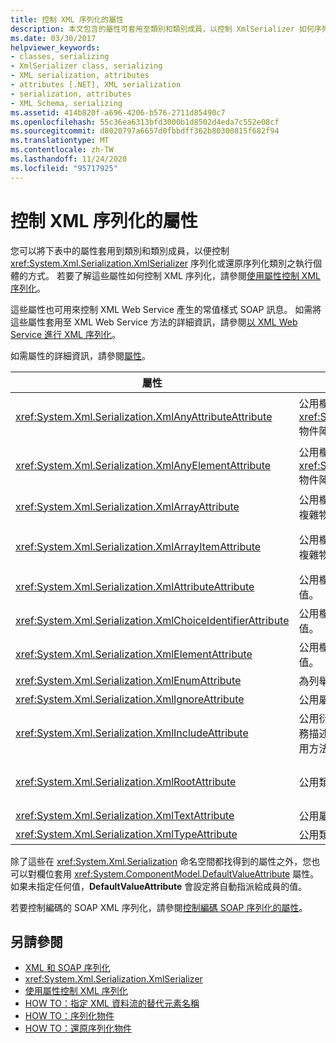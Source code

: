 ```yaml
---
title: 控制 XML 序列化的屬性
description: 本文包含的屬性可套用至類別和類別成員，以控制 XmlSerializer 如何序列化或還原序列化類別的實例。
ms.date: 03/30/2017
helpviewer_keywords:
- classes, serializing
- XmlSerializer class, serializing
- XML serialization, attributes
- attributes [.NET], XML serialization
- serialization, attributes
- XML Schema, serializing
ms.assetid: 414b820f-a696-4206-b576-2711d85490c7
ms.openlocfilehash: 55c36ea6313bfd3000b1d8502d4eda7c552e08cf
ms.sourcegitcommit: d8020797a6657d0fbbdff362b80300815f682f94
ms.translationtype: MT
ms.contentlocale: zh-TW
ms.lasthandoff: 11/24/2020
ms.locfileid: "95717925"
---
```

# <a name="attributes-that-control-xml-serialization"></a>控制 XML 序列化的屬性

您可以將下表中的屬性套用到類別和類別成員，以便控制 <xref:System.Xml.Serialization.XmlSerializer> 序列化或還原序列化類別之執行個體的方式。 若要了解這些屬性如何控制 XML 序列化，請參閱[使用屬性控制 XML 序列化](controlling-xml-serialization-using-attributes.md)。  
  
 這些屬性也可用來控制 XML Web Service 產生的常值樣式 SOAP 訊息。 如需將這些屬性套用至 XML Web Service 方法的詳細資訊，請參閱[以 XML Web Service 進行 XML 序列化](xml-serialization-with-xml-web-services.md)。  
  
 如需屬性的詳細資訊，請參閱[屬性](../attributes/index.md)。  
  
|屬性|適用於|指定|  
|---------------|----------------|---------------|  
|<xref:System.Xml.Serialization.XmlAnyAttributeAttribute>|公用欄位、屬性、參數或傳回 <xref:System.Xml.XmlAttribute> 物件陣列的傳回值。|當還原序列化時，陣列將填入代表所有結構描述未知之 XML 屬性的 <xref:System.Xml.XmlAttribute> 物件。|  
|<xref:System.Xml.Serialization.XmlAnyElementAttribute>|公用欄位、屬性、參數或傳回 <xref:System.Xml.XmlElement> 物件陣列的傳回值。|當還原序列化時，陣列將填入代表所有結構描述未知之 XML 項目的 <xref:System.Xml.XmlElement> 物件。|  
|<xref:System.Xml.Serialization.XmlArrayAttribute>|公用欄位、屬性、參數或傳回複雜物件陣列的傳回值。|陣列的成員將產生為 XML 陣列的成員。|  
|<xref:System.Xml.Serialization.XmlArrayItemAttribute>|公用欄位、屬性、參數或傳回複雜物件陣列的傳回值。|可插入陣列的衍生型別。 通常與 <xref:System.Xml.Serialization.XmlArrayAttribute> 一起套用。|  
|<xref:System.Xml.Serialization.XmlAttributeAttribute>|公用欄位、屬性、參數或傳回值。|成員將會序列化成 XML 屬性。|  
|<xref:System.Xml.Serialization.XmlChoiceIdentifierAttribute>|公用欄位、屬性、參數或傳回值。|使用列舉型別可進一步明確識別成員。|  
|<xref:System.Xml.Serialization.XmlElementAttribute>|公用欄位、屬性、參數或傳回值。|欄位或屬性將序列化成 XML 項目。|  
|<xref:System.Xml.Serialization.XmlEnumAttribute>|為列舉識別項的公用欄位。|列舉成員的項目名稱。|  
|<xref:System.Xml.Serialization.XmlIgnoreAttribute>|公用屬性與欄位。|所屬類別序列化時，略過屬性或欄位。|  
|<xref:System.Xml.Serialization.XmlIncludeAttribute>|公用衍生類別宣告以及 Web 服務描述語言 (WSDL) 文件的公用方法傳回值。|當產生結構描述時應包含類別 (在序列化時辨認)。|  
|<xref:System.Xml.Serialization.XmlRootAttribute>|公用類別宣告|控制做為 XML 根項目之屬性目標的 XML 序列化。 請使用屬性更進一步指定命名空間與項目名稱。|  
|<xref:System.Xml.Serialization.XmlTextAttribute>|公用屬性與欄位。|屬性或欄位應序列化成 XML 文字。|  
|<xref:System.Xml.Serialization.XmlTypeAttribute>|公用類別宣告|XML 型別的名稱與命名空間。|  
  
 除了這些在 <xref:System.Xml.Serialization> 命名空間都找得到的屬性之外，您也可以對欄位套用 <xref:System.ComponentModel.DefaultValueAttribute> 屬性。 如果未指定任何值，**DefaultValueAttribute** 會設定將自動指派給成員的值。  
  
 若要控制編碼的 SOAP XML 序列化，請參閱[控制編碼 SOAP 序列化的屬性](attributes-that-control-encoded-soap-serialization.md)。  
  
## <a name="see-also"></a>另請參閱

- [XML 和 SOAP 序列化](xml-and-soap-serialization.md)
- <xref:System.Xml.Serialization.XmlSerializer>
- [使用屬性控制 XML 序列化](controlling-xml-serialization-using-attributes.md)
- [HOW TO：指定 XML 資料流的替代元素名稱](how-to-specify-an-alternate-element-name-for-an-xml-stream.md)
- [HOW TO：序列化物件](how-to-serialize-an-object.md)
- [HOW TO：還原序列化物件](how-to-deserialize-an-object.md)
